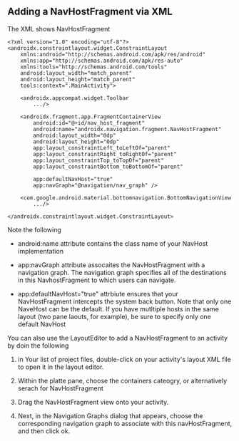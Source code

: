 ## Adding a NavHostFragment via XML
The XML shows NavHostFragment
```
<?xml version="1.0" encoding="utf-8"?>
<androidx.constraintlayout.widget.ConstraintLayout
    xmlns:android="http://schemas.android.com/apk/res/android"
    xmlns:app="http://schemas.android.com/apk/res-auto"
    xmlns:tools="http://schemas.android.com/tools"
    android:layout_width="match_parent"
    android:layout_height="match_parent"
    tools:context=".MainActivity">

    <androidx.appcompat.widget.Toolbar
        .../>

    <androidx.fragment.app.FragmentContainerView
        android:id="@+id/nav_host_fragment"
        android:name="androidx.navigation.fragment.NavHostFragment"
        android:layout_width="0dp"
        android:layout_height="0dp"
        app:layout_constraintLeft_toLeftOf="parent"
        app:layout_constraintRight_toRightOf="parent"
        app:layout_constraintTop_toTopOf="parent"
        app:layout_constraintBottom_toBottomOf="parent"

        app:defaultNavHost="true"
        app:navGraph="@navigation/nav_graph" />

    <com.google.android.material.bottomnavigation.BottomNavigationView
        .../>

</androidx.constraintlayout.widget.ConstraintLayout>

```

Note the following
- android:name attribute contains the class name of your NavHost implementation

- app:navGraph attribute assocaites the NavHostFragment with a navigation graph. The navigation graph specifies all of the destinations in this NavhostFragment to which users can navigate. 

- app:defaultNavHost="true" attrbiute ensures that your NavHostFragment intercepts the system back button. Note that only one NaveHost can be the default. If you have mutltiple hosts in the same layout (two pane laouts, for example), be sure to specify only one default NavHost

You can also use the LayoutEditor to add a NavHostFragment to an activity by doin the following

1) in Your list of project files, double-click on your activity's layout XML file to open it in the layout editor.

2) Within the platte pane, choose the containers cateogry, or alternatively serach for NavHostFragment

3) Drag the NavHostFragment view onto your activity. 

4) Next, in the Navigation Graphs dialog that appears, choose the corresponding navigation graph to associate with this navHostFragment, and then click ok. 




